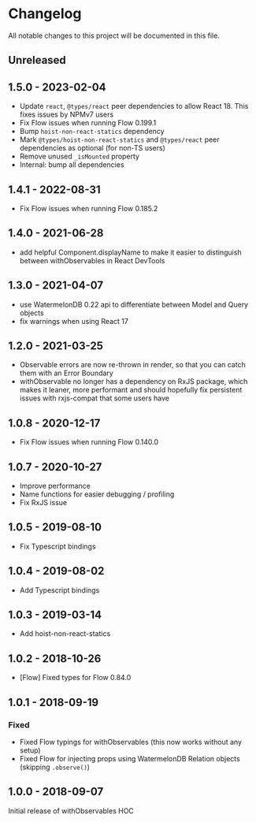 # Changelog

All notable changes to this project will be documented in this file.

## Unreleased

## 1.5.0 - 2023-02-04

- Update `react`, `@types/react` peer dependencies to allow React 18. This fixes issues by NPMv7 users
- Fix Flow issues when running Flow 0.199.1
- Bump `hoist-non-react-statics` dependency
- Mark `@types/hoist-non-react-statics` and `@types/react` peer dependencies as optional (for non-TS users)
- Remove unused `_isMounted` property
- Internal: bump all dependencies

## 1.4.1 - 2022-08-31

- Fix Flow issues when running Flow 0.185.2

## 1.4.0 - 2021-06-28

- add helpful Component.displayName to make it easier to distinguish between withObservables in React DevTools

## 1.3.0 - 2021-04-07

- use WatermelonDB 0.22 api to differentiate between Model and Query objects
- fix warnings when using React 17

## 1.2.0 - 2021-03-25

- Observable errors are now re-thrown in render, so that you can catch them with an Error Boundary
- withObservable no longer has a dependency on RxJS package, which makes it leaner, more performant
   and should hopefully fix persistent issues with rxjs-compat that some users have

## 1.0.8 - 2020-12-17

- Fix Flow issues when running Flow 0.140.0

## 1.0.7 - 2020-10-27

- Improve performance
- Name functions for easier debugging / profiling
- Fix RxJS issue

## 1.0.5 - 2019-08-10

- Fix Typescript bindings

## 1.0.4 - 2019-08-02

- Add Typescript bindings

## 1.0.3 - 2019-03-14

- Add hoist-non-react-statics

## 1.0.2 - 2018-10-26

- [Flow] Fixed types for Flow 0.84.0

## 1.0.1 - 2018-09-19

### Fixed

- Fixed Flow typings for withObservables (this now works without any setup)
- Fixed Flow for injecting props using WatermelonDB Relation objects (skipping `.observe()`)

## 1.0.0 - 2018-09-07

Initial release of withObservables HOC
